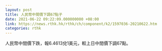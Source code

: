 ```yaml
---
layout: post
title: 人民幣中間價下調67點子
date: 2021-06-22 09:22:09.000000000 +08:00
link: https://news.rthk.hk/rthk/ch/component/k2/1597036-20210622.htm
categories: rthk
---
```


人民幣中間價下跌，報6.4613兌1美元，較上日中間價下調67點。
